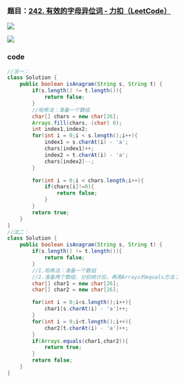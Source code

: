 ### 题目：[242. 有效的字母异位词 - 力扣（LeetCode）](https://leetcode.cn/problems/valid-anagram/)

![](https://younglion.oss-cn-beijing.aliyuncs.com/%E5%B1%8F%E5%B9%95%E6%88%AA%E5%9B%BE%202024-05-07%20213611.png)

![](https://younglion.oss-cn-beijing.aliyuncs.com/%E5%B1%8F%E5%B9%95%E6%88%AA%E5%9B%BE%202024-05-07%20213545.png)

### code

```java
//法一：
class Solution {
    public boolean isAnagram(String s, String t) {
        if(s.length() != t.length()){
            return false;
        }
        //哈希法：准备一个数组
        char[] chars = new char[26];
        Arrays.fill(chars, (char) 0);
        int index1,index2;
        for(int i = 0;i < s.length();i++){
            index1 = s.charAt(i) - 'a';
            chars[index1]++;
            index2 = t.charAt(i) - 'a';
            chars[index2]--;
        }

        for(int i = 0;i < chars.length;i++){
            if(chars[i]!=0){
                return false;
            }
        }
        return true;
    }
}
//法二：
class Solution {
    public boolean isAnagram(String s, String t) {
        if(s.length() != t.length()){
            return false;
        }
        //1.哈希法：准备一个数组
        //2.准备两个数组，分别统计后，再用Arrays的equals方法；
        char[] char1 = new char[26];
        char[] char2 = new char[26];

        for(int i = 0;i<s.length();i++){
            char1[s.charAt(i) - 'a']++;
        }
        for(int i = 0;i<t.length();i++){
            char2[t.charAt(i) - 'a']++;
        }
        if(Arrays.equals(char1,char2)){
            return true;
        }
        return false;
    }
}
```

